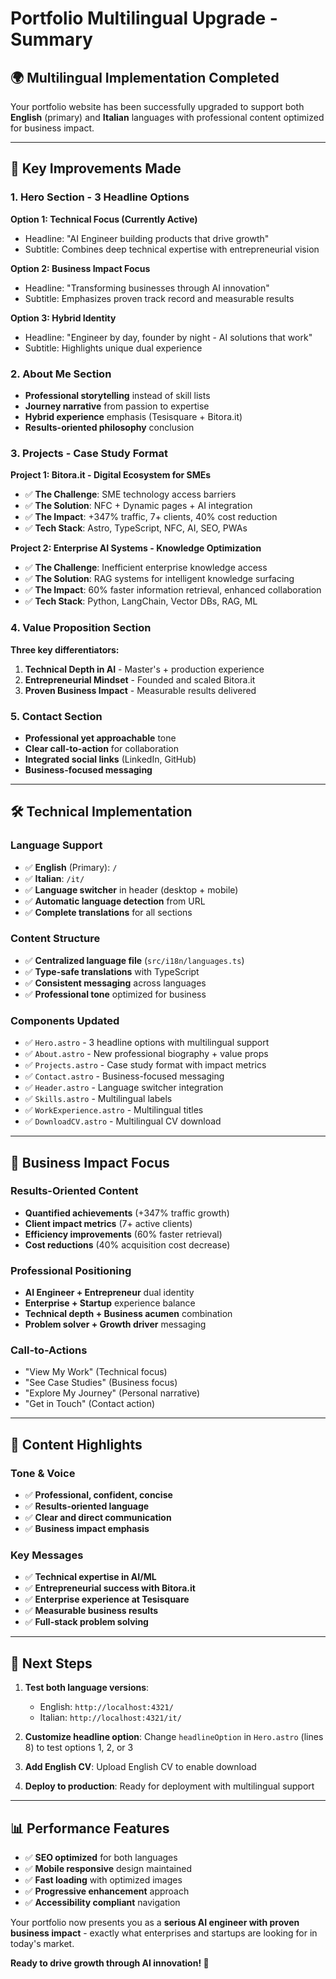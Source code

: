 # Portfolio Multilingual Upgrade - Summary

## 🌍 **Multilingual Implementation Completed**

Your portfolio website has been successfully upgraded to support both **English** (primary) and **Italian** languages with professional content optimized for business impact.

---

## 🚀 **Key Improvements Made**

### **1. Hero Section - 3 Headline Options**

**Option 1: Technical Focus (Currently Active)**
- Headline: "AI Engineer building products that drive growth"
- Subtitle: Combines deep technical expertise with entrepreneurial vision

**Option 2: Business Impact Focus**
- Headline: "Transforming businesses through AI innovation" 
- Subtitle: Emphasizes proven track record and measurable results

**Option 3: Hybrid Identity**
- Headline: "Engineer by day, founder by night - AI solutions that work"
- Subtitle: Highlights unique dual experience

### **2. About Me Section**
- **Professional storytelling** instead of skill lists
- **Journey narrative** from passion to expertise
- **Hybrid experience** emphasis (Tesisquare + Bitora.it)
- **Results-oriented philosophy** conclusion

### **3. Projects - Case Study Format**

**Project 1: Bitora.it - Digital Ecosystem for SMEs**
- ✅ **The Challenge**: SME technology access barriers
- ✅ **The Solution**: NFC + Dynamic pages + AI integration
- ✅ **The Impact**: +347% traffic, 7+ clients, 40% cost reduction
- ✅ **Tech Stack**: Astro, TypeScript, NFC, AI, SEO, PWAs

**Project 2: Enterprise AI Systems - Knowledge Optimization**
- ✅ **The Challenge**: Inefficient enterprise knowledge access
- ✅ **The Solution**: RAG systems for intelligent knowledge surfacing
- ✅ **The Impact**: 60% faster information retrieval, enhanced collaboration
- ✅ **Tech Stack**: Python, LangChain, Vector DBs, RAG, ML

### **4. Value Proposition Section**
**Three key differentiators:**
1. **Technical Depth in AI** - Master's + production experience
2. **Entrepreneurial Mindset** - Founded and scaled Bitora.it
3. **Proven Business Impact** - Measurable results delivered

### **5. Contact Section**
- **Professional yet approachable** tone
- **Clear call-to-action** for collaboration
- **Integrated social links** (LinkedIn, GitHub)
- **Business-focused messaging**

---

## 🛠 **Technical Implementation**

### **Language Support**
- ✅ **English** (Primary): `/` 
- ✅ **Italian**: `/it/`
- ✅ **Language switcher** in header (desktop + mobile)
- ✅ **Automatic language detection** from URL
- ✅ **Complete translations** for all sections

### **Content Structure**
- ✅ **Centralized language file** (`src/i18n/languages.ts`)
- ✅ **Type-safe translations** with TypeScript
- ✅ **Consistent messaging** across languages
- ✅ **Professional tone** optimized for business

### **Components Updated**
- ✅ `Hero.astro` - 3 headline options with multilingual support
- ✅ `About.astro` - New professional biography + value props
- ✅ `Projects.astro` - Case study format with impact metrics
- ✅ `Contact.astro` - Business-focused messaging
- ✅ `Header.astro` - Language switcher integration
- ✅ `Skills.astro` - Multilingual labels
- ✅ `WorkExperience.astro` - Multilingual titles
- ✅ `DownloadCV.astro` - Multilingual CV download

---

## 🎯 **Business Impact Focus**

### **Results-Oriented Content**
- **Quantified achievements** (+347% traffic growth)
- **Client impact metrics** (7+ active clients)
- **Efficiency improvements** (60% faster retrieval)
- **Cost reductions** (40% acquisition cost decrease)

### **Professional Positioning**
- **AI Engineer + Entrepreneur** dual identity
- **Enterprise + Startup** experience balance
- **Technical depth + Business acumen** combination
- **Problem solver + Growth driver** messaging

### **Call-to-Actions**
- "View My Work" (Technical focus)
- "See Case Studies" (Business focus)  
- "Explore My Journey" (Personal narrative)
- "Get in Touch" (Contact action)

---

## 🌟 **Content Highlights**

### **Tone & Voice**
- ✅ **Professional, confident, concise**
- ✅ **Results-oriented language**
- ✅ **Clear and direct communication**
- ✅ **Business impact emphasis**

### **Key Messages**
- ✅ **Technical expertise in AI/ML**
- ✅ **Entrepreneurial success with Bitora.it**
- ✅ **Enterprise experience at Tesisquare**
- ✅ **Measurable business results**
- ✅ **Full-stack problem solving**

---

## 🚀 **Next Steps**

1. **Test both language versions**: 
   - English: `http://localhost:4321/`
   - Italian: `http://localhost:4321/it/`

2. **Customize headline option**: Change `headlineOption` in `Hero.astro` (lines 8) to test options 1, 2, or 3

3. **Add English CV**: Upload English CV to enable download

4. **Deploy to production**: Ready for deployment with multilingual support

---

## 📊 **Performance Features**

- ✅ **SEO optimized** for both languages
- ✅ **Mobile responsive** design maintained
- ✅ **Fast loading** with optimized images
- ✅ **Progressive enhancement** approach
- ✅ **Accessibility compliant** navigation

Your portfolio now presents you as a **serious AI engineer with proven business impact** - exactly what enterprises and startups are looking for in today's market.

**Ready to drive growth through AI innovation! 🚀**
